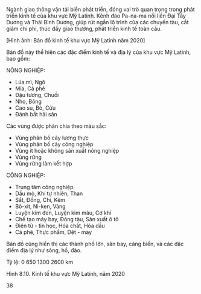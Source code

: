 Ngành giao thông vận tải biển phát triển, đóng vai trò quan trọng trong phát triển kinh tế của khu vực Mỹ Latinh. Kênh đào Pa-na-ma nối liền Đại Tây Dương và Thái Bình Dương, giúp rút ngắn lộ trình của các chuyến tàu, cắt giảm chi phí, thúc đẩy giao thương, phát triển kinh tế toàn cầu.

[Hình ảnh: Bản đồ kinh tế khu vực Mỹ Latinh năm 2020]

Bản đồ này thể hiện các đặc điểm kinh tế và địa lý của khu vực Mỹ Latinh, bao gồm:

NÔNG NGHIỆP:
- Lúa mì, Ngô
- Mía, Cà phê
- Đậu tương, Chuối
- Nho, Bông
- Cao su, Bò, Cừu
- Đánh bắt hải sản

Các vùng được phân chia theo màu sắc:
- Vùng phân bố cây lương thực
- Vùng phân bố cây công nghiệp
- Vùng ít hoặc không sản xuất nông nghiệp
- Vùng rừng
- Vùng rừng làm kết hợp

CÔNG NGHIỆP:
- Trung tâm công nghiệp
- Dầu mỏ, Khí tự nhiên, Than
- Sắt, Đồng, Chì, Kẽm
- Bô-xit, Ni-ken, Vàng
- Luyện kim đen, Luyện kim màu, Cơ khí
- Chế tạo máy bay, Đóng tàu, Sản xuất ô tô
- Điện tử - tin học, Hóa chất, Hóa dầu
- Cà phê, Thực phẩm, Dệt - may

Bản đồ cũng hiển thị các thành phố lớn, sân bay, cảng biển, và các đặc điểm địa lý như sông, hồ, đảo.

Tỷ lệ: 0 650 1300 2600 km

Hình 8.10. Kinh tế khu vực Mỹ Latinh, năm 2020

38
